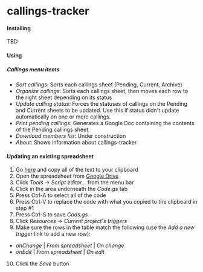 # callings-tracker

#### Installing
TBD

#### Using 
##### *Callings* menu items
* *Sort callings*: Sorts each callings sheet (Pending, Current, Archive)
* *Organize callings*: Sorts each callings sheet, then moves each row to the right sheet depending on its status
* *Update calling status*: Forces the statuses of callings on the Pending and Current sheets to be updated. Use this if status didn't update automatically on one or more callings.
* *Print pending callings*: Generates a Google Doc containing the contents of the Pending callings sheet
* *Download members list*: Under construction
* *About*: Shows information about callings-tracker

#### Updating an existing spreadsheet
1. Go [here](https://raw.githubusercontent.com/elesel/callings-tracker/master/Code.gs) and copy all of the text to your clipboard
2. Open the spreadsheet from [Google Drive](https://drive.google.com/drive/my-drive)
3. Click *Tools* -> *Script editor...* from the menu bar
4. Click in the area underneath the *Code.gs* tab
5. Press Ctrl-A to select all of the code
6. Press Ctrl-V to replace the code with what you copied to the clipboard in step #1
7. Press Ctrl-S to save *Cods.gs*
8. Click *Resources* -> *Current project's triggers*
9. Make sure the rows in the table match the following (use the *Add a new trigger* link to add a new row):
  * *onChange* | *From spreadsheet* | *On change*
  * *onEdit* | *From spreadsheet* | *On edit*
10. Click the *Save* button
